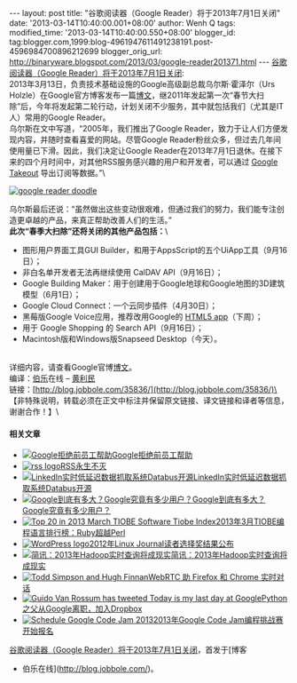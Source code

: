 --- layout: post title: "谷歌阅读器（Google
Reader）将于2013年7月1日关闭" date: '2013-03-14T10:40:00.001+08:00'
author: Wenh Q tags: modified\_time: '2013-03-14T10:40:00.550+08:00'
blogger\_id:
tag:blogger.com,1999:blog-4961947611491238191.post-4596984700896212699
blogger\_orig\_url:
http://binaryware.blogspot.com/2013/03/google-reader201371.html ---
[谷歌阅读器（Google
Reader）将于2013年7月1日关闭](http://blog.jobbole.com/35836/?utm_source=rss&utm_medium=rss&utm_campaign=justinmind%25ef%25bc%258c%25e4%25b8%25ba%25e7%25a7%25bb%25e5%258a%25a8%25e8%25ae%25be%25e8%25ae%25a1%25e8%2580%258c%25e7%2594%259f):
\
2013年3月13日，负责技术基础设施的Google高级副总裁乌尔斯·霍泽尔（Urs
Holzle）在Google官方博客发布一篇[博文](http://googleblog.blogspot.com/2013/03/a-second-spring-of-cleaning.html)，继2011年发起第一次“春节大扫除”后，今年将发起第二轮行动，计划关闭不少服务，其中就包括我们（尤其是IT人）常用的Google
Reader。\
乌尔斯在文中写道，“2005年，我们推出了Google
Reader，致力于让人们方便发现内容，并随时查看喜爱的网站。尽管Google
Reader粉丝众多，但过去几年间使用量已下滑。因此，我们决定让Google
Reader在2013年7月1日退休。在接下来的四个月时间中，对其他RSS服务感兴趣的用户和开发者，可以通过 [Google
Takeout](http://www.dataliberation.org/google/reader) 导出订阅等数据。”\

[![google reader
doodle](http://blog.jobbole.com/wp-content/uploads/2013/03/google-reader-doodle.jpeg "google reader doodle")](http://blog.jobbole.com/wp-content/uploads/2013/03/google-reader-doodle.jpeg "google reader doodle")

乌尔斯最后还说：“虽然做出这些变动很艰难，但通过我们的努力，我们能专注创造更卓越的产品，来真正帮助改善人们的生活。”\
**此次“春季大扫除”还将关闭的其他产品包括：**\

-   图形用户界面工具GUI
    Builder，和用于AppsScript的五个UiApp工具（9月16日）；
-   非白名单开发者无法再继续使用 CalDAV API（9月16日）；
-   Google Building
    Maker：用于创建用于Google地球和Google地图的3D建筑模型（6月1日）；
-   Google Cloud Connect：一个云同步插件（4月30日）；
-   黑莓版Google Voice应用，推荐改用Google的 [HTML5
    app](https://www.google.com/voice/m?uipref=1)（下周）；
-   用于 Google Shopping 的 Search API（9月16日）；
-   Macintosh版和Windows版Snapseed Desktop（今天）。

\
详细内容，请查看Google官博[博文](http://googleblog.blogspot.com/2013/03/a-second-spring-of-cleaning.html)。\
编译：[伯乐](http://www.jobbole.com/ "伯乐")在线 –
[黄利民](http://blog.jobbole.com/author/%e9%bb%84%e5%88%a9%e6%b0%91/)\
链接：[http://blog.jobbole.com/35836/](http://blog.jobbole.com/35836/)\
【非特殊说明，转载必须在正文中标注并保留原文链接、译文链接和译者等信息，谢谢合作！】\

#### 相关文章

-   [![Google拒绝前员工帮助](http://blog.jobbole.com/wp-content/uploads/2011/11/Google-logo.jpg)](http://blog.jobbole.com/5404/)[Google拒绝前员工帮助](http://blog.jobbole.com/5404/)
-   [![rss
    logo](http://blog.jobbole.com/wp-content/uploads/2012/04/rss-logo--150x150.jpg)](http://blog.jobbole.com/18436/)[RSS永生不灭](http://blog.jobbole.com/18436/)
-   [![LinkedIn实时低延迟数据抓取系统Databus开源](http://blog.jobbole.com/wp-content/uploads/2013/03/databus-usecases-150x150.jpg)](http://blog.jobbole.com/34855/)[LinkedIn实时低延迟数据抓取系统Databus开源](http://blog.jobbole.com/34855/)
-   [![Google到底有多大？Google究竟有多少用户？](http://blog.jobbole.com/wp-content/plugins/wordpress-23-related-posts-plugin/static/thumbs/10.jpg)](http://blog.jobbole.com/647/)[Google到底有多大？Google究竟有多少用户？](http://blog.jobbole.com/647/)
-   [![Top 20 in 2013 March TIOBE Software Tiobe
    Index](http://blog.jobbole.com/wp-content/uploads/2013/03/Top-20-in-2013-March-TIOBE-Software_-Tiobe-Index-150x150.png)](http://blog.jobbole.com/35789/)[2013年3月TIOBE编程语言排行榜：Ruby超越Perl](http://blog.jobbole.com/35789/)
-   [![WordPress
    logo](http://blog.jobbole.com/wp-content/uploads/2011/11/WordPress-logo-150x150.jpg)](http://blog.jobbole.com/31329/)[2012年Linux
    Journal读者选择奖结果公布](http://blog.jobbole.com/31329/)
-   [![简讯：2013年Hadoop实时查询将成现实](http://www.jobbole.net/wp-content/uploads/2013/02/Hadoop-logo1-150x150.png)](http://blog.jobbole.com/31137/)[简讯：2013年Hadoop实时查询将成现实](http://blog.jobbole.com/31137/)
-   [![Todd Simpson and Hugh
    Finnan](http://blog.jobbole.com/wp-content/uploads/2013/02/Todd-Simpson-and-Hugh-Finnan-150x150.jpg)](http://blog.jobbole.com/33114/)[WebRTC
    助 Firefox 和 Chrome 实时对话](http://blog.jobbole.com/33114/)
-   [![Guido Van Rossum has tweeted Today is my last day at
    Google](http://blog.jobbole.com/wp-content/uploads/2012/12/Guido-Van-Rossum-has-tweeted-Today-is-my-last-day-at-Google--150x150.png)](http://blog.jobbole.com/31146/)[Python之父从Google离职，加入Dropbox](http://blog.jobbole.com/31146/)
-   [![Schedule Google Code Jam
    2013](http://blog.jobbole.com/wp-content/uploads/2013/03/Schedule-Google-Code-Jam-2013-150x150.png)](http://blog.jobbole.com/35824/)[2013年Google
    Code Jam编程挑战赛开始报名](http://blog.jobbole.com/35824/)

[谷歌阅读器（Google
Reader）将于2013年7月1日关闭](http://blog.jobbole.com/35836/)，首发于[博客
- 伯乐在线](http://blog.jobbole.com/)。
